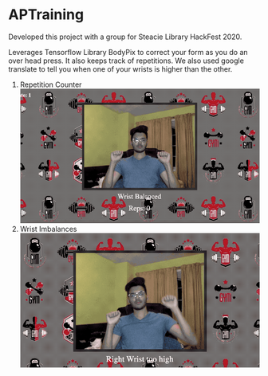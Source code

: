 # APTraining

Developed this project with a group for Steacie Library HackFest 2020.

Leverages Tensorflow Library BodyPix to correct your form as you do an over head press. It also keeps track of repetitions.
We also used google translate to tell you when one of your wrists is higher than the other.

1. Repetition Counter 
![](Videos/OHPReps.gif)
2. Wrist Imbalances
![](Videos/Imbalance_Tracker.gif)
